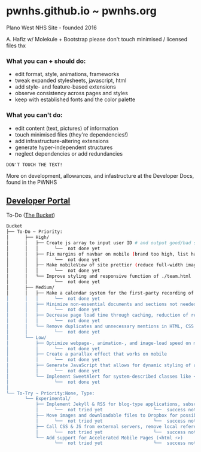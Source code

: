 # pwnhs.github.io ~ pwnhs.org
Plano West NHS Site - founded 2016

A. Hafiz w/ Molekule + Bootstrap
please don't touch minimised / licensed files thx

### What you can + should do:

+ edit format, style, animations, frameworks
+ tweak expanded stylesheets, javascript, html 
+ add style- and feature-based extensions 
+ observe consistency across pages and styles 
+ keep with established fonts and the color palette

### What you can't do:

+ edit content (text, pictures) of information 
+ touch minimised files (they're dependencies!) 
+ add infrastructure-altering extensions 
+ generate hyper-independent structures 
+ neglect dependencies or add redundancies


```
DON'T TOUCH THE TEXT!
```

More on development, allowances, and infastructure at the Developer Docs, found in the PWNHS 
## [Developer Portal](http://github.com/)

To-Do ([The Bucket](http://developer.pwnhs.org#bucket))

```sh
Bucket
├── To-Do ~ Priority:
│      ├── High/
│      │   ├── Create js array to input user ID # and output good/bad standing with PWNHS             H1
│      │   │      └──  not done yet
│      │   ├── Fix margins of navbar on mobile (brand too high, list has whitespace)                  H2
│      │   │      └──  not done yet
│      │   ├── Make mobileView of site prettier (reduce full-width images, more VBRcolors)            H3
│      │   │      └──  not done yet
│      │   └── Improve styling and responsive function of ./team.html                                 H4
│      │          └──  not done yet
│      ├── Medium/
│      │   ├── Make a calendar system for the first-party recording of members' volunteer sign-ups    M1
│      │   │      └──  not done yet
│      │   ├── Minimize non-essential documents and sections not needed to be edited                  M2
│      │   │      └──  not done yet
│      │   ├── Decrease page load time through caching, reduction of request sizes                    M3
│      │   │      └──  not done yet
│      │   └── Remove duplicates and unnecessary mentions in HTML, CSS                                M4
│      │          └──  not done yet
│      └── Low/
│          ├── Optimize webpage-, animation-, and image-load speed on mobile                          L1
│          │      └──  not done yet
│          ├── Create a parallax effect that works on mobile                                          L2
│          │      └──  not done yet
│          ├── Generate JavaScript that allows for dynamic styling of animations                      L3
│          │      └──  not done yet
│          └── Implement SweetAlert for system-described classes like <input> and prompt()            L4
│                 └──  not done yet
│
└── To-Try ~ Priority:None, Type:
       └── Experimental/
           ├── Implement Jekyll & RSS for blog-type applications, subscriptions                       E1
           │      └──  not tried yet                   └──  success not known yet
           ├── Move images and downloadable files to Dropbox for possible faster calls                E2
           │      └──  not tried yet                   └──  success not known yet
           ├── Call CSS & JS from external servers, remove local references                           E3
           │      └──  not tried yet                   └──  success not known yet
           └── Add support for Accelerated Mobile Pages (<html ⚡️>)                                  E4
                  └──  not tried yet                   └──  success not known yet
```
